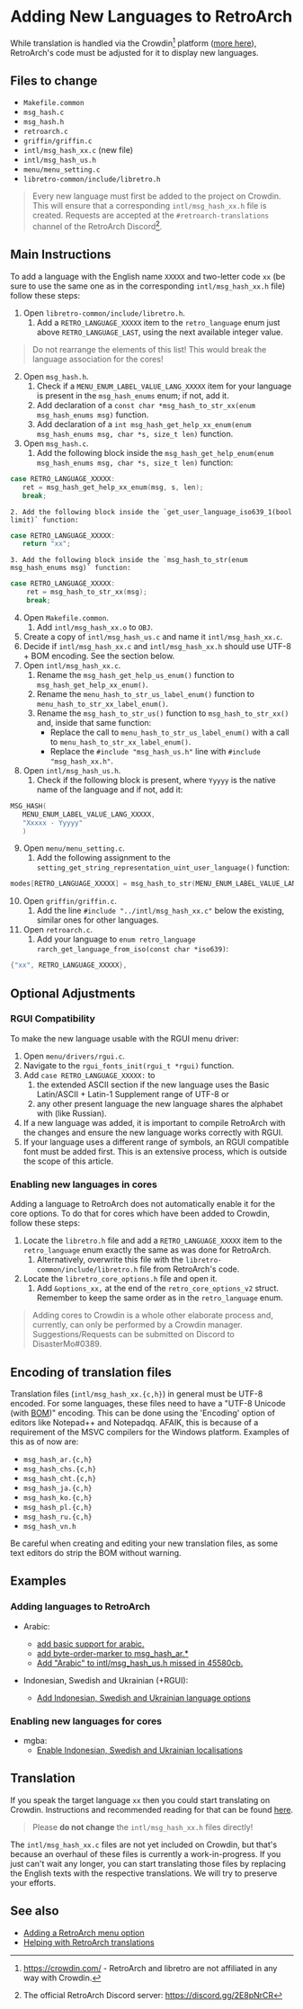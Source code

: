 # Adding New Languages to RetroArch

While translation is handled via the Crowdin[^1] platform ([more here](new-translations-crowdin.md)), RetroArch's code must be adjusted for it to display new languages.

## Files to change

* `Makefile.common`
* `msg_hash.c`
* `msg_hash.h`
* `retroarch.c`
* `griffin/griffin.c`
* `intl/msg_hash_xx.c` (new file)
* `intl/msg_hash_us.h`
* `menu/menu_setting.c`
* `libretro-common/include/libretro.h`

> Every new language must first be added to the project on Crowdin. This will ensure that a corresponding `intl/msg_hash_xx.h` file is created. Requests are accepted at the `#retroarch-translations` channel of the RetroArch Discord[^2].

[^1]: https://crowdin.com/ - RetroArch and libretro are not affiliated in any way with Crowdin.
[^2]: The official RetroArch Discord server: https://discord.gg/2E8pNrCR

## Main Instructions

To add a language with the English name `XXXXX` and two-letter code `xx` (be sure to use the same one as in the corresponding `intl/msg_hash_xx.h` file) follow these steps:

1. Open `libretro-common/include/libretro.h`.
    1. Add a `RETRO_LANGUAGE_XXXXX` item to the `retro_language` enum just above `RETRO_LANGUAGE_LAST`, using the next available integer value.
> Do not rearrange the elements of this list! This would break the language association for the cores!
2. Open `msg_hash.h`.
    1. Check if a `MENU_ENUM_LABEL_VALUE_LANG_XXXXX` item for your language is present in the `msg_hash_enums` enum; if not, add it.
    2. Add declaration of a `const char *msg_hash_to_str_xx(enum msg_hash_enums msg)` function.
    3. Add declaration of a `int msg_hash_get_help_xx_enum(enum msg_hash_enums msg, char *s, size_t len)` function.
3. Open `msg_hash.c`.
    1. Add the following block inside the `msg_hash_get_help_enum(enum msg_hash_enums msg, char *s, size_t len)` function:
```c
case RETRO_LANGUAGE_XXXXX:
   ret = msg_hash_get_help_xx_enum(msg, s, len);
   break;
```
    2. Add the following block inside the `get_user_language_iso639_1(bool limit)` function:
```c
case RETRO_LANGUAGE_XXXXX:
   return "xx";
```
    3. Add the following block inside the `msg_hash_to_str(enum msg_hash_enums msg)` function:
```c
case RETRO_LANGUAGE_XXXXX:
    ret = msg_hash_to_str_xx(msg);
    break;
```
4. Open `Makefile.common`.
    1. Add `intl/msg_hash_xx.o` to `OBJ`.
5. Create a copy of `intl/msg_hash_us.c` and name it `intl/msg_hash_xx.c`.
6. Decide if `intl/msg_hash_xx.c` and `intl/msg_hash_xx.h` should use UTF-8 + BOM encoding. See the section below.
7. Open `intl/msg_hash_xx.c`.
    1. Rename the `msg_hash_get_help_us_enum()` function to `msg_hash_get_help_xx_enum()`.
    2. Rename the `menu_hash_to_str_us_label_enum()` function to `menu_hash_to_str_xx_label_enum()`.
    3. Rename the `msg_hash_to_str_us()` function to `msg_hash_to_str_xx()` and, inside that same function:
       * Replace the call to `menu_hash_to_str_us_label_enum()` with a call to `menu_hash_to_str_xx_label_enum()`.
       * Replace the `#include "msg_hash_us.h"` line with `#include "msg_hash_xx.h"`.
8. Open `intl/msg_hash_us.h`.
    1. Check if the following block is present, where `Yyyyy` is the native name of the language and if not, add it:
```c
MSG_HASH(
   MENU_ENUM_LABEL_VALUE_LANG_XXXXX,
   "Xxxxx - Yyyyy"
   )
```
9. Open `menu/menu_setting.c`.
    1. Add the following assignment to the `setting_get_string_representation_uint_user_language()` function:
```c
modes[RETRO_LANGUAGE_XXXXX] = msg_hash_to_str(MENU_ENUM_LABEL_VALUE_LANG_XXXXX);
```
10. Open `griffin/griffin.c`.
    1. Add the line `#include "../intl/msg_hash_xx.c"` below the existing, similar ones for other languages.
11. Open `retroarch.c`.
    1. Add your language to `enum retro_language rarch_get_language_from_iso(const char *iso639)`:
```c
{"xx", RETRO_LANGUAGE_XXXXX},
```

## Optional Adjustments

### RGUI Compatibility

To make the new language usable with the RGUI menu driver:

1. Open `menu/drivers/rgui.c`.
2. Navigate to the `rgui_fonts_init(rgui_t *rgui)` function.
3. Add `case RETRO_LANGUAGE_XXXXX:` to
    1. the extended ASCII section if the new language uses the Basic Latin/ASCII + Latin-1 Supplement range of UTF-8 or
    2. any other present language the new language shares the alphabet with (like Russian).
4. If a new language was added, it is important to compile RetroArch with the changes and ensure the new language works correctly with RGUI.
5. If your language uses a different range of symbols, an RGUI compatible font must be added first. This is an extensive process, which is outside the scope of this article.

### Enabling new languages in cores

Adding a language to RetroArch does not automatically enable it for the core options.
To do that for cores which have been added to Crowdin, follow these steps:

1. Locate the `libretro.h` file and add a `RETRO_LANGUAGE_XXXXX` item to the `retro_language` enum exactly the same as was done for RetroArch.
    1. Alternatively, overwrite this file with the `libretro-common/include/libretro.h` file from RetroArch's code.
2. Locate the `libretro_core_options.h` file and open it.
    1. Add `&options_xx,` at the end of the `retro_core_options_v2` struct. Remember to keep the same order as in the `retro_language` enum.

> Adding cores to Crowdin is a whole other elaborate process and, currently, can only be performed by a Crowdin manager. Suggestions/Requests can be submitted on Discord to DisasterMo#0389.

## Encoding of translation files

Translation files (`intl/msg_hash_xx.{c,h}`) in general must be UTF-8 encoded.
For some languages, these files need to have a "UTF-8 Unicode (with [BOM](https://en.wikipedia.org/wiki/Byte_order_mark))" encoding. This can be done using the 'Encoding' option of editors like Notepad++ and Notepadqq. AFAIK, this is because of a requirement of the MSVC compilers for the Windows platform. Examples of this as of now are:

* `msg_hash_ar.{c,h}`
* `msg_hash_chs.{c,h}`
* `msg_hash_cht.{c,h}`
* `msg_hash_ja.{c,h}`
* `msg_hash_ko.{c,h}`
* `msg_hash_pl.{c,h}`
* `msg_hash_ru.{c,h}`
* `msg_hash_vn.h`

Be careful when creating and editing your new translation files, as some text editors do strip the BOM without warning.

## Examples

### Adding languages to RetroArch

* Arabic:
    * [add basic support for arabic.](https://github.com/libretro/RetroArch/commit/45580cb9a8f0fcd0a87f00eadf26d87f05289485)
    * [add byte-order-marker to msg_hash_ar.*](https://github.com/libretro/RetroArch/commit/d8f1a08a4758851d5530d311303146257cbf8216)
    * [Add "Arabic" to intl/msg_hash_us.h missed in 45580cb.](https://github.com/libretro/RetroArch/commit/7a0428fc769fd0eca663207134bec311aa3e30f3)

* Indonesian, Swedish and Ukrainian (+RGUI):
    * [Add Indonesian, Swedish and Ukrainian language options](https://github.com/libretro/RetroArch/commit/311fec15d9db10ab14c879e898a8205dd37f827c)

### Enabling new languages for cores

* mgba:
    * [Enable Indonesian, Swedish and Ukrainian localisations](https://github.com/libretro/mgba/commit/b0cdccc9ad2e5a8cd40ad4b9a3db1587d6f1560b)

## Translation

If you speak the target language `xx` then you could start translating on Crowdin.
Instructions and recommended reading for that can be found [here](https://docs.libretro.com/development/retroarch/new-translations-crowdin/).

> Please **do not change** the `intl/msg_hash_xx.h` files directly!

The `intl/msg_hash_xx.c` files are not yet included on Crowdin, but that's because an overhaul of these files is currently a work-in-progress. If you just can't wait any longer, you can start translating those files by replacing the English texts with the respective translations.
We will try to preserve your efforts.

## See also

* [Adding a RetroArch menu option](new-menu-options.md)
* [Helping with RetroArch translations](new-translations-crowdin.md)
